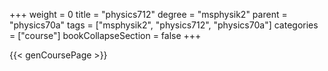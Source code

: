 +++
weight = 0
title = "physics712"
degree = "msphysik2"
parent = "physics70a"
tags = ["msphysik2", "physics712", "physics70a"]
categories = ["course"]
bookCollapseSection = false
+++

{{< genCoursePage >}}
